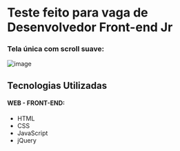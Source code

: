 # Teste feito para vaga de Desenvolvedor Front-end Jr

### Tela única com scroll suave:
![image](https://user-images.githubusercontent.com/63618987/172188724-e035e4dd-c0ff-493d-9666-1a5db98d2d96.png)

## Tecnologias Utilizadas
    
#### WEB - FRONT-END:
- HTML
- CSS
- JavaScript 
- jQuery

